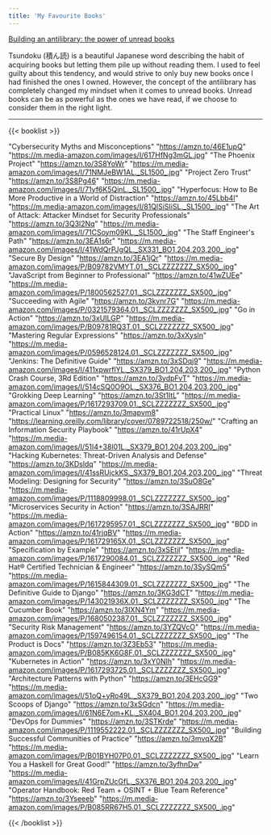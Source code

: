 ```yaml
---
title: 'My Favourite Books'
---
```


[Building an antilibrary: the power of unread books](https://nesslabs.com/antilibrary)

Tsundoku (積ん読) is a beautiful Japanese word describing the habit of acquiring books but letting them pile up without reading them. I used to feel guilty about this tendency, and would strive to only buy new books once I had finished the ones I owned. However, the concept of the antilibrary has completely changed my mindset when it comes to unread books. Unread books can be as powerful as the ones we have read, if we choose to consider them in the right light.

---

{{< booklist >}}

"Cybersecurity Myths and Misconceptions" "https://amzn.to/46E1upQ" "https://m.media-amazon.com/images/I/617HfNg3mGL.jpg"
"The Phoenix Project" "https://amzn.to/3S8YoWr" "https://m.media-amazon.com/images/I/71NMJeBW1AL._SL1500_.jpg"
"Project Zero Trust" "https://amzn.to/3S8Pg46" "https://m.media-amazon.com/images/I/71yf6K5QinL._SL1500_.jpg"
"Hyperfocus: How to Be More Productive in a World of Distraction" "https://amzn.to/45Lbb4l" "https://m.media-amazon.com/images/I/81QlSiSIiSL._SL1500_.jpg"
"The Art of Attack: Attacker Mindset for Security Professionals" "https://amzn.to/3Q3l2Nq" "https://m.media-amazon.com/images/I/71CSoym09KL._SL1500_.jpg"
"The Staff Engineer's Path" "https://amzn.to/3EA1s6r" "https://m.media-amazon.com/images/I/41WdQrPJgQL._SX331_BO1,204,203,200_.jpg"
"Secure By Design" "https://amzn.to/3EA1jQr" "https://m.media-amazon.com/images/P/B09782VMYT.01._SCLZZZZZZZ_SX500_.jpg"
"JavaScript from Beginner to Professional" "https://amzn.to/41wZUEe" "https://m.media-amazon.com/images/P/1800562527.01._SCLZZZZZZZ_SX500_.jpg"
"Succeeding with Agile" "https://amzn.to/3kvnr7G" "https://m.media-amazon.com/images/P/0321579364.01._SCLZZZZZZZ_SX500_.jpg"
"Go in Action" "https://amzn.to/3xUILGP" "https://m.media-amazon.com/images/P/B09781RQ3T.01._SCLZZZZZZZ_SX500_.jpg"
"Mastering Regular Expressions" "https://amzn.to/3xXysln" "https://m.media-amazon.com/images/P/0596528124.01._SCLZZZZZZZ_SX500_.jpg"
"Jenkins: The Definitive Guide" "https://amzn.to/3xSDqj9" "https://m.media-amazon.com/images/I/411xpwrflYL._SX379_BO1,204,203,200_.jpg"
"Python Crash Course, 3Rd Edition" "https://amzn.to/3ydpFvT" "https://m.media-amazon.com/images/I/514cSQ0O9OL._SX376_BO1,204,203,200_.jpg"
"Grokking Deep Learning" "https://amzn.to/3St1ItL" "https://m.media-amazon.com/images/P/1617293709.01._SCLZZZZZZZ_SX500_.jpg"
"Practical Linux" "https://amzn.to/3mapvm8" "https://learning.oreilly.com/library/cover/0789722518/250w/"
"Crafting an Information Security Playbook" "https://amzn.to/41rUpX4" "https://m.media-amazon.com/images/I/51I4+38l01L._SX379_BO1,204,203,200_.jpg"
"Hacking Kubernetes: Threat-Driven Analysis and Defense" "https://amzn.to/3KDsldq" "https://m.media-amazon.com/images/I/41ssRUjckKS._SX379_BO1,204,203,200_.jpg"
"Threat Modeling: Designing for Security" "https://amzn.to/3SuO8Ge" "https://m.media-amazon.com/images/P/1118809998.01._SCLZZZZZZZ_SX500_.jpg"
"Microservices Security in Action" "https://amzn.to/3SAJRRI" "https://m.media-amazon.com/images/P/1617295957.01._SCLZZZZZZZ_SX500_.jpg"
"BDD in Action" "https://amzn.to/41rjqBV" "https://m.media-amazon.com/images/P/161729165X.01._SCLZZZZZZZ_SX500_.jpg"
"Specification by Example" "https://amzn.to/3xSEtjl" "https://m.media-amazon.com/images/P/1617290084.01._SCLZZZZZZZ_SX500_.jpg"
"Red Hat® Certified Technician & Engineer" "https://amzn.to/3SySQm5" "https://m.media-amazon.com/images/P/1615844309.01._SCLZZZZZZZ_SX500_.jpg"
"The Definitive Guide to Django" "https://amzn.to/3KG3dCT" "https://m.media-amazon.com/images/P/143021936X.01._SCLZZZZZZZ_SX500_.jpg"
"The Cucumber Book" "https://amzn.to/3IXN4Ym" "https://m.media-amazon.com/images/P/1680502387.01._SCLZZZZZZZ_SX500_.jpg"
"Security Risk Management" "https://amzn.to/3YZQVcO" "https://m.media-amazon.com/images/P/1597496154.01._SCLZZZZZZZ_SX500_.jpg"
"The Product is Docs" "https://amzn.to/3Z3Eb53" "https://m.media-amazon.com/images/P/B085KK6G8F.01._SCLZZZZZZZ_SX500_.jpg"
"Kubernetes in Action" "https://amzn.to/3xY0NIh" "https://m.media-amazon.com/images/P/1617293725.01._SCLZZZZZZZ_SX500_.jpg"
"Architecture Patterns with Python" "https://amzn.to/3EHcGG9" "https://m.media-amazon.com/images/I/51oQ+yRo49L._SX379_BO1,204,203,200_.jpg"
"Two Scoops of Django" "https://amzn.to/3xSGdcn" "https://m.media-amazon.com/images/I/61N6E7om+KL._SX404_BO1,204,203,200_.jpg"
"DevOps for Dummies" "https://amzn.to/3STKrde" "https://m.media-amazon.com/images/P/1119552222.01._SCLZZZZZZZ_SX500_.jpg"
"Building Successful Communities of Practice" "https://amzn.to/3mvqX2B" "https://m.media-amazon.com/images/P/B01BYH07P0.01._SCLZZZZZZZ_SX500_.jpg"
"Learn You a Haskell for Great Good!" "https://amzn.to/3yfhnDw" "https://m.media-amazon.com/images/I/41GrpZUcGfL._SX376_BO1,204,203,200_.jpg"
"Operator Handbook: Red Team + OSINT + Blue Team Reference" "https://amzn.to/3Yseeeb" "https://m.media-amazon.com/images/P/B085RR67H5.01._SCLZZZZZZZ_SX500_.jpg"

{{< /booklist >}}
